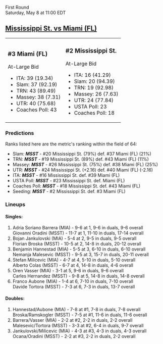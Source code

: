 First Round  
Saturday, May 8 at 11:00 EDT
## [Mississippi St. vs Miami (FL)](https://www.ncaa.com/game/5833375) 

<table><tr><td>  

### #3 Miami (FL)  

At-Large Bid  
- ITA: 39 (19.34)  
- Slam: 37 (92.19)  
- TRN: 43 (89.49)  
- Massey: 38 (7.31)  
- UTR: 40 (75.68)  
- Coaches Poll: 43  

</td><td>  

### #2 Mississippi St.  

At-Large Bid  
- ITA: 16 (41.29)  
- Slam: 20 (94.39)  
- TRN: 19 (92.98)  
- Massey: 26 (7.63)  
- UTR: 24 (77.84)  
- USTA Poll: 23  
- Coaches Poll: 18  

</td></tr></table>  

 ### Predictions  

Ranks listed here are the metric's ranking within the field of 64:  
- Slam: ***MSST*** - #20 Mississippi St. (79%) def. #37 Miami (FL) (21%)  
- TRN: ***MSST*** - #19 Mississippi St. (89%) def. #43 Miami (FL) (11%)  
- Massey: ***MSST*** - #26 Mississippi St. (75%) def. #38 Miami (FL) (25%)  
- UTR: ***MSST*** - #24 Mississippi St. (+2.16) def. #40 Miami (FL) (-2.16)  
- ITA: ***MSST*** - #16 Mississippi St. def. #39 Miami (FL)  
- USTA Poll: ***MSST*** - #23 Mississippi St. def. Miami (FL)  
- Coaches Poll: ***MSST*** - #18 Mississippi St. def. #43 Miami (FL)  
- Seeding: ***MSST*** - #2 Mississippi St. def. #3 Miami (FL)  

 ### Lineups  

 #### Singles:  
1. Adria Soriano Barrera (MIA) - 9-6 at 1, 9-6 in duals, 9-6 overall  
  Giovanni Oradini (MSST) - 11-7 at 1, 11-10 in duals, 17-14 overall
2. Bojan Jankulovski (MIA) - 5-4 at 2, 9-5 in duals, 9-5 overall  
  Florian Broska (MSST) - 10-5 at 2, 14-8 in duals, 20-12 overall
3. Benjamin Hannestad (MIA) - 5-5 at 3, 6-10 in duals, 6-10 overall  
  Nemanja Malesevic (MSST) - 9-5 at 3, 15-7 in duals, 20-11 overall
4. Stefan Milicevic (MIA) - 4-7 at 4, 5-10 in duals, 5-10 overall  
  Alberto Colas (MSST) - 6-7 at 4, 14-8 in duals, 4-6 overall
5. Oren Vasser (MIA) - 3-1 at 5, 9-6 in duals, 9-6 overall  
  Carles Hernandez (MSST) - 9-8 at 5, 14-8 in duals, 14-8 overall
6. Franco Aubone (MIA) - 1-4 at 6, 7-10 in duals, 7-10 overall  
  Davide Tortora (MSST) - 7-3 at 6, 7-3 in duals, 13-7 overall

 #### Doubles:  
1. Hannestad/Aubone (MIA) - 7-8 at #1, 7-8 in duals, 7-8 overall  
  Broska/Ramskogler (MSST) - 7-5 at #1, 11-6 in duals, 11-6 overall
2. Barrera/Vasser (MIA) - 2-2 at #2, 2-2 in duals, 2-2 overall  
  Malesevic/Tortora (MSST) - 3-3 at #2, 6-4 in duals, 9-7 overall
3. Jankulovski/Milicevic (MIA) - 4-3 at #3, 4-3 in duals, 4-3 overall  
  Ocana/Oradini (MSST) - 2-2 at #3, 2-2 in duals, 2-2 overall